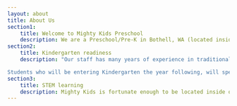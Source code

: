 ```yaml
---
layout: about
title: About Us
section1:
    title: Welcome to Mighty Kids Preschool
    description: We are a Preschool/Pre-K in Bothell, WA (located inside of the new Mighty Coders facility) offering traditional Kindergarten readiness academics, play based learning and a leg up in STEM education. STEM stands for Science, Technology, Engineering and Mathematics. STEM learning in children breeds curiousity, prepares kids for today's technology in Elementary school and fosters creativity, but they'll just know they're having fun!
section2:
    title: Kindergarten readiness
    description: "Our staff has many years of experience in traditional preschool classrooms as well as formal training in Early Childhood Education. Your child will be beginning to commit letters, numbers, sounds, shapes and colors to memory. Once they are ready, we also look forward to helping your child begin to open up their imagination to the world of reading! Subjects such as art, social studies, history, music and of course play (a child’s first form of education and peer relationship building) will be integrated regularly. Your child will go to Kindergarten already knowing what is expected of them in a classroom setting structurally, educationally and socially. Mighty Kids is excited to announce a new offering in our Pre-K program. We are following in the footsteps of many wonderful programs all over the country in offering Lunch Bunch.

Students who will be entering Kindergarten the year following, will spend the part of their class time eating lunch with their peers. Full day Kindergarten is a long day with many new things and one of the most chaotic and confusing things about it for new Kindy’s is lunch time. They are used to eating lunch at home with a parent or caregiver and maybe a baby sibling. In our program, they will bring a lunch (or have the option to buy one, to be billed with tuition) and will practice retrieving their lunch from a bin in an organized manner, bringing their food to the lunch table, eating with their peers without making a mess or being excessively rambunctious, cleaning their own space and asking to be excused by staff to wait in line for the next activity. It is invaluable experience for them to get their bearings in a large group cafeteria-type setting so that they can enter the Elementary School Cafeteria with confidence!"
section3:
    title: STEM learning
    description: Mighty Kids is fortunate enough to be located inside of the Mighty Coders franchise facility off of Bothell Everett Highway in Bothell, WA. We have full access to an entire library of laptops, tablets, kids’ STEM software and hands-on STEM activities. Our staff also has experience in bringing these fields of study off the screen and into the classroom with science experiments, engineering projects and hands-on mathematic manipulatives and tools. Play time will also include toys and games that can help build pathways needed in a child’s brain to help them learn STEM concepts more easily later in life,but they will just know they’re having fun! 
---
```

